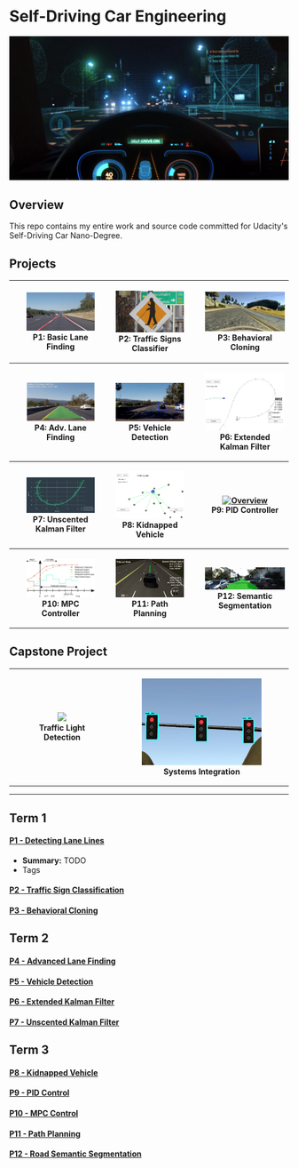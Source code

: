 

# Self-Driving Car Engineering

<p align="center">
  <img src="./img-master/readme-self-driving-car.png" width="800">
</p>

## Overview

This repo contains my entire work and source code committed for Udacity's Self-Driving Car Nano-Degree. 


## Projects

<table style="width:100%">
  <tr>
    <th>
      <p align="center"><ul class="flexMe" style="width:200">
           <a href="./CarND-P01-Detecting-Lane-Lines">
           <img src="./CarND-P01-Detecting-Lane-Lines/images/laneLines_thirdPass.jpg" style="width:100"></a>
           <br>P1: Basic Lane Finding<br>
           <!-- 
           <a href="./project_1_lane_finding_basic" name="p1_code">(code)</a> 
           -->
      </ul></p>
    </th>
        <th><p align="center"><ul class="flexMe" style="width:200">
           <a href="./CarND-P02-Traffic-Sign-Classifier"><img src="./CarND-P02-Traffic-Sign-Classifier/new_images_test/pedestrian-crossing-phone.png" 
           style="width:100" object-fit="contain" ></a>
           <br>P2: Traffic Signs Classifier<br>
           <!-- 
           <br><a href="./project_2_traffic_sign_classifier" name="p2_code">(code)</a>
           -->
        </ul></p>
    </th>
       <th><p align="center"><ul class="flexMe" style="width:200">
           <a href="./CarND-P03-Behavioral-Cloning"><img src="./CarND-P03-Behavioral-Cloning/images/recovery.gif" 
           style="width:100"></a>
           <br>P3: Behavioral Cloning<br>
           <!-- 
           <br><a href="./project_3_behavioral_cloning" name="p3_code">(code)</a>
           -->
        </ul></p>
    </th>
    
  </tr>
  <tr>
      </th>
        <th><p align="center" >
        <ul class="flexMe" style="width:200">
           <a href="./CarND-P04-Advanced-Lane-Finding"><img src="./CarND-P04-Advanced-Lane-Finding/writeup_images/output2.png"            style="width:100"></a>
           <br>P4: Adv. Lane Finding<br>
           <!--
           <br><a href="./project_4_advanced_lane_finding" name="p4_code">(code)</a>
           -->
        </ul></p>
    <th>
    <p align="center">
    <ul class="flexMe" style="width:200">
           <a href="./CarND-P05-Vehicle-Detection"><img src="./CarND-P05-Vehicle-Detection/writeup_images/project_video.png" alt="Overview" style="width:100"></a>
           <br>P5: Vehicle Detection<br>
           <!--
           <br><a href="./project_5_vehicle_detection" name="p5_code">(code)</a>
           -->
        </ul></p>
    </th>
        <th><p align="center"><ul class="flexMe" style="width:200">
           <a href="./CarND-P06-Extended-Kalman-Filter"><img src="./CarND-P06-Extended-Kalman-Filter/img/sim-test-1.png"                         alt="Overview" style="width:100"></a>
           <br>P6: Extended Kalman Filter<br>
        </ul></p>
    </th>

  </tr>
  <tr>
      <th><p align="center"><ul class="flexMe" style="width:200">
           <a href="./CarND-P07-Unscented-Kalman-Filter"><img src="./CarND-P07-Unscented-Kalman-Filter/img/ukf.jpg"                         alt="Overview" style="width:100"></a>
           <br>P7: Unscented Kalman Filter<br>
        </ul></p>
    </th>
    <th><p align="center"><ul class="flexMe" style="width:200">
           <a href="./CarND-P08-Kidnapped-Vehicle"><img src="./CarND-P08-Kidnapped-Vehicle/img/kidnapped-vehicle.png" alt="Overview" style="width:100"></a>
           <br>P8: Kidnapped Vehicle<br>
        </ul></p>
    </th>
    <th><p align="center"><ul class="flexMe" style="width:200">
           <a href="./CarND-P09-PID-Control"><img src="./CarND-P09-PID-Control/images/PID_trim.gif" alt="Overview" style="width:100"></a>
           <br>P9: PID Controller<br>
        </ul></p>
    </th>
  </tr>
  <tr>
    <th><p align="center"><ul class="flexMe" style="width:200">
           <a href="./CarND-P10-MPC-Control"><img src="./CarND-P10-MPC-Control/images/MPC_chart.png" alt="Overview" style="width:100"></a>
           <br>P10: MPC Controller<br>
        </ul></p>
    </th>
   <th><p align="center"><ul class="flexMe" style="width:200">
           <a href="./CarND-P11-Path-Planning"><img src="./CarND-P11-Path-Planning/images/path_plan_3sec.gif" alt="Overview" style="width:100"></a>
           <br>P11: Path Planning<br>
        </ul></p>
    </th>
    <th><p align="center"><ul class="flexMe" style="width:200">
          <a href="./CarND-P12-Semantic-Segmentation"><img src="./CarND-P12-Semantic-Segmentation/images/uu_000021.png"                         alt="Overview" style="width:100"></a>
           <br>P12: Semantic Segmentation<br>
        </ul></p>
    </th>
  </tr>
</table>

## Capstone Project

<table style="width:100%">
  <tr>
    <th>
      <p align="center"><ul style="width:200">
           <a href="https://github.com/ilopezfr/CarND-Capstone">
           <img src="./img-master/carnd-capstone-carla.gif"
           style="width:200"></a>
           <br>Traffic Light Detection<br>
           <!-- 
           <a href="./project_1_lane_finding_basic" name="p1_code">(code)</a> 
           -->
      </ul></p>
    </th>
        <th><p align="center"><ul style="width:200">
           <a href="https://github.com/ilopezfr/CarND-Capstone/tree/master/Traffic_Light_Detection"><img src="./img-master/traffic-lights-sim.png"  style="width:72%"></a>
           <br>Systems Integration<br>
           <!-- 
           <br><a href="./project_2_traffic_sign_classifier" name="p2_code">(code)</a>
           -->
        </ul></p>
    </th>
  </tr>
</table>

--- 
## Term 1

#### [P1 - Detecting Lane Lines](CarND-P1-Detecting-Lane-Lines)
- **Summary:** TODO
- Tags
 
#### [P2 - Traffic Sign Classification]()

 
#### [P3 - Behavioral Cloning]()


## Term 2

#### [P4 - Advanced Lane Finding]()

 
#### [P5 - Vehicle Detection]()

 
 #### [P6 - Extended Kalman Filter]()


 #### [P7 - Unscented Kalman Filter]()


## Term 3

#### [P8 - Kidnapped Vehicle]()

 
 #### [P9 - PID Control]()

 
#### [P10 - MPC Control]()


#### [P11 - Path Planning]()


#### [P12 - Road Semantic Segmentation]()



 
